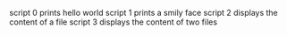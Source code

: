 script 0 prints hello world
script 1 prints a smily face
script 2 displays the content of a file
script 3 displays the content of two files
